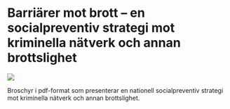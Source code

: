 # Barriärer mot brott – en socialpreventiv strategi mot kriminella nätverk och annan brottslighet

![](/contentassets/567a4c1511aa41a28ba5daad448225c4/brottsforebyggande-strategi-omslag-av-folder.png?width=150&quality=85)

Broschyr i pdf-format som presenterar en nationell socialpreventiv strategi mot kriminella nätverk och annan brottslighet.
